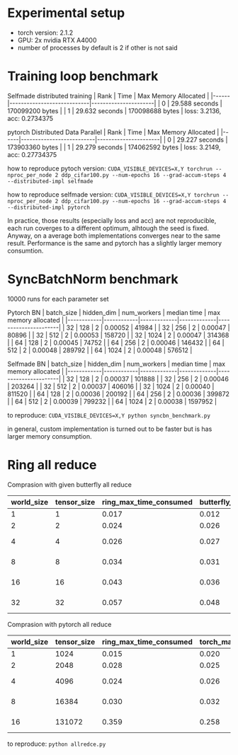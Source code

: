 # Experimental setup

* torch version: 2.1.2
* GPU: 2x nvidia RTX A4000
* number of processes by default is 2 if other is not said

# Training loop benchmark
Selfmade distributed training
| Rank | Time                       | Max Memory Allocated |
|------|----------------------------|----------------------|
| 0    | 29.588 seconds | 170099200 bytes      |
| 1    | 29.632 seconds | 170098688 bytes      |
loss: 3.2136, acc: 0.2734375


pytorch Distributed Data Parallel
| Rank | Time                     | Max Memory Allocated |
|------|--------------------------|----------------------|
| 0    | 29.227 seconds | 173903360 bytes     |
| 1    | 29.279 seconds | 174062592 bytes     |
loss: 3.2149, acc: 0.27734375


how to reproduce pytoch version: `CUDA_VISIBLE_DEVICES=X,Y torchrun --nproc_per_node 2 ddp_cifar100.py --num-epochs 16 --grad-accum-steps 4 --distributed-impl selfmade`

how to reproduce selfmade version: `CUDA_VISIBLE_DEVICES=X,Y torchrun --nproc_per_node 2 ddp_cifar100.py --num-epochs 16 --grad-accum-steps 4 --distributed-impl pytorch`

In practice, those results (especially loss and acc) are not reproducible, each run coverges to a different optimum, alhtough the seed is fixed. Anyway, on a average both implementations converges near to the same result. Performance is the same and pytorch has a slightly larger memory consumtion.

# SyncBatchNorm benchmark
10000 runs for each parameter set

Pytorch BN
| batch_size | hidden_dim | num_workers | median time | max memory allocated |
|------------|------------|-------------|-------------|----------------------|
| 32         | 128        | 2           | 0.00052     | 41984                |
| 32         | 256        | 2           | 0.00047     | 80896                |
| 32         | 512        | 2           | 0.00053     | 158720               |
| 32         | 1024       | 2           | 0.00047     | 314368               |
| 64         | 128        | 2           | 0.00045     | 74752                |
| 64         | 256        | 2           | 0.00046     | 146432               |
| 64         | 512        | 2           | 0.00048     | 289792               |
| 64         | 1024       | 2           | 0.00048     | 576512               |


Selfmade BN
| batch_size | hidden_dim | num_workers | median time | max memory allocated |
|------------|------------|-------------|-------------|----------------------|
| 32         | 128        | 2           | 0.00037     | 101888               |
| 32         | 256        | 2           | 0.00046     | 203264               |
| 32         | 512        | 2           | 0.00037     | 406016               |
| 32         | 1024       | 2           | 0.00040     | 811520               |
| 64         | 128        | 2           | 0.00036     | 200192               |
| 64         | 256        | 2           | 0.00036     | 399872               |
| 64         | 512        | 2           | 0.00039     | 799232               |
| 64         | 1024       | 2           | 0.00038     | 1597952              |

to reproduce: `CUDA_VISIBLE_DEVICES=X,Y python syncbn_benchmark.py`

in general, custom implementation is turned out to be faster but is has larger memory consumption.

# Ring all reduce

Comprasion with given butterfly all reduce

| world_size | tensor_size | ring_max_time_consumed | butterfly_max_time_consumed | ring_max_memory | butterfly_max_memory | diff_ring | diff_butterfly |
|------------|-------------|-----------------------|-----------------------------|----------------|----------------------|-----------|------------|
| 1 | 1 | 0.017 | 0.012 | 379424.0 | 379424.0 | 0.0000 | 0.0000 |
| 2 | 2 | 0.024 | 0.026 | 380787.2 | 380966.4 | 0.0000 | 0.0000 |
| 4 | 4 | 0.026 | 0.027 | 380989.6 | 380996.0 | 2.3592e-16 | 0.0000 |
| 8 | 8 | 0.034 | 0.031 | 382106.8 | 382218.8 | 2.5535e-15 | 1.6653e-15 |
| 16 | 16 | 0.043 | 0.036 | 382266.0 | 382289.6 | 1.8666e-14 | 5.0515e-15 |
| 32 | 32 | 0.057 | 0.048 | 382398.4 | 382439.6 | 3.7367e-14 | 1.6990e-14 |

Comprasion with pytorch all reduce

| world_size | tensor_size | ring_max_time_consumed | torch_max_time_consumed | ring_max_memory | torch_max_memory | diff_ring | diff_torch |
|------------|-------------|-----------------------|------------------------|----------------|-----------------|-----------|------------|
| 1 | 1024 | 0.015 | 0.020 | 382460.0 | 382460.0 | 0.0000 | 0.0000 |
| 2 | 2048 | 0.028 | 0.025 | 382460.0 | 382460.0 | 0.0000 | 0.0000 |
| 4 | 4096 | 0.024 | 0.026 | 382523.2 | 382586.4 | 2.4260e-12 | 2.7529e-12 |
| 8 | 16384 | 0.030 | 0.032 | 384578.4 | 385378.8 | 1.0071e-11 | 1.1579e-11 |
| 16 | 131072 | 0.359 | 0.258 | 405353.2 | 410945.6 | 7.6576e-11 | 8.7605e-11 |

to reproduce: `python allredce.py`